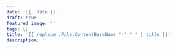 ```yaml
---
date: '{{ .Date }}'
draft: true
featured_image: ''
tags: []
title: '{{ replace .File.ContentBaseName "-" " " | title }}'
description: ''
---
```

